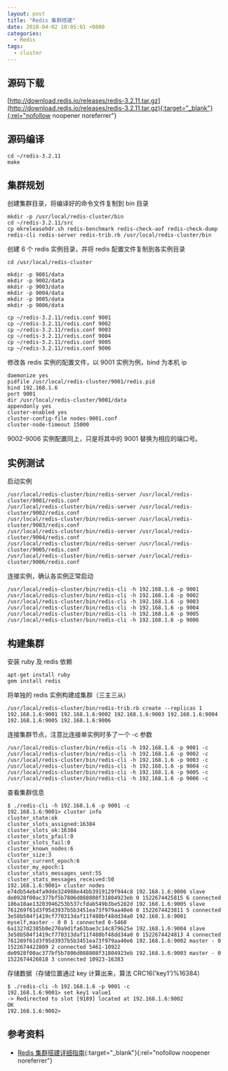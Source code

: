 ```yaml
---
layout: post
title: "Redis 集群搭建"
date: 2018-04-02 18:05:01 +0800
categories:
  - Redis
tags:
  - cluster
---
```


## 源码下载

[http://download.redis.io/releases/redis-3.2.11.tar.gz](http://download.redis.io/releases/redis-3.2.11.tar.gz){:target="_blank"}{:rel="nofollow noopener noreferrer"}

## 源码编译

```shell
cd ~/redis-3.2.11
make
```

## 集群规划

创建集群目录，将编译好的命令文件复制到 bin 目录

```shell
mkdir -p /usr/local/redis-cluster/bin
cd ~/redis-3.2.11/src
cp mkreleasehdr.sh redis-benchmark redis-check-aof redis-check-dump redis-cli redis-server redis-trib.rb /usr/local/redis-cluster/bin
```

<!-- more -->

创建 6 个 redis 实例目录，并将 redis 配置文件复制到各实例目录

```shell
cd /usr/local/redis-cluster

mkdir -p 9001/data
mkdir -p 9002/data
mkdir -p 9003/data
mkdir -p 9004/data
mkdir -p 9005/data
mkdir -p 9006/data

cp ~/redis-3.2.11/redis.conf 9001
cp ~/redis-3.2.11/redis.conf 9002
cp ~/redis-3.2.11/redis.conf 9003
cp ~/redis-3.2.11/redis.conf 9004
cp ~/redis-3.2.11/redis.conf 9005
cp ~/redis-3.2.11/redis.conf 9006
```

修改各 redis 实例的配置文件，以 9001 实例为例，bind 为本机 ip

```
daemonize yes
pidfile /usr/local/redis-cluster/9001/redis.pid
bind 192.168.1.6
port 9001
dir /usr/local/redis-cluster/9001/data
appendonly yes
cluster-enabled yes
cluster-config-file nodes-9001.conf
cluster-node-timeout 15000
```

9002-9006 实例配置同上，只是将其中的 9001 替换为相应的端口号。

## 实例测试

启动实例

```shell
/usr/local/redis-cluster/bin/redis-server /usr/local/redis-cluster/9001/redis.conf
/usr/local/redis-cluster/bin/redis-server /usr/local/redis-cluster/9002/redis.conf
/usr/local/redis-cluster/bin/redis-server /usr/local/redis-cluster/9003/redis.conf
/usr/local/redis-cluster/bin/redis-server /usr/local/redis-cluster/9004/redis.conf
/usr/local/redis-cluster/bin/redis-server /usr/local/redis-cluster/9005/redis.conf
/usr/local/redis-cluster/bin/redis-server /usr/local/redis-cluster/9006/redis.conf
```

连接实例，确认各实例正常启动

```shell
/usr/local/redis-cluster/bin/redis-cli -h 192.168.1.6 -p 9001
/usr/local/redis-cluster/bin/redis-cli -h 192.168.1.6 -p 9002
/usr/local/redis-cluster/bin/redis-cli -h 192.168.1.6 -p 9003
/usr/local/redis-cluster/bin/redis-cli -h 192.168.1.6 -p 9004
/usr/local/redis-cluster/bin/redis-cli -h 192.168.1.6 -p 9005
/usr/local/redis-cluster/bin/redis-cli -h 192.168.1.6 -p 9006
```

## 构建集群

安装 ruby 及 redis 依赖

```shell
apt-get install ruby
gem install redis
```

将单独的 redis 实例构建成集群（三主三从）

```shell
/usr/local/redis-cluster/bin/redis-trib.rb create --replicas 1 192.168.1.6:9001 192.168.1.6:9002 192.168.1.6:9003 192.168.1.6:9004 192.168.1.6:9005 192.168.1.6:9006
```

连接集群节点，注意比连接单实例时多了一个 -c 参数

```shell
/usr/local/redis-cluster/bin/redis-cli -h 192.168.1.6 -p 9001 -c
/usr/local/redis-cluster/bin/redis-cli -h 192.168.1.6 -p 9002 -c
/usr/local/redis-cluster/bin/redis-cli -h 192.168.1.6 -p 9003 -c
/usr/local/redis-cluster/bin/redis-cli -h 192.168.1.6 -p 9004 -c
/usr/local/redis-cluster/bin/redis-cli -h 192.168.1.6 -p 9005 -c
/usr/local/redis-cluster/bin/redis-cli -h 192.168.1.6 -p 9006 -c
```

查看集群信息

```shell
$ ./redis-cli -h 192.168.1.6 -p 9001 -c
192.168.1.6:9001> cluster info
cluster_state:ok
cluster_slots_assigned:16384
cluster_slots_ok:16384
cluster_slots_pfail:0
cluster_slots_fail:0
cluster_known_nodes:6
cluster_size:3
cluster_current_epoch:6
cluster_my_epoch:1
cluster_stats_messages_sent:55
cluster_stats_messages_received:50
192.168.1.6:9001> cluster nodes
e74db54eb4fa9dde324988e44bb3919129f944c8 192.168.1.6:9006 slave de0928f00ac377bf5b7806d088808f31804923eb 0 1522674425815 6 connected
186a18ae13203946253b537cfdab549b3be5282d 192.168.1.6:9005 slave 761269f61d3f95d3937b5b3451ea73f979aa40e6 0 1522674423811 5 connected
3e58b504f1419cf770313daf11f480bf48dd34a0 192.168.1.6:9001 myself,master - 0 0 1 connected 0-5460
6a1327d2385b0e270a9d1fa63bae3c14c879625e 192.168.1.6:9004 slave 3e58b504f1419cf770313daf11f480bf48dd34a0 0 1522674424813 4 connected
761269f61d3f95d3937b5b3451ea73f979aa40e6 192.168.1.6:9002 master - 0 1522674422809 2 connected 5461-10922
de0928f00ac377bf5b7806d088808f31804923eb 192.168.1.6:9003 master - 0 1522674426818 3 connected 10923-16383
```

存储数据（存储位置通过 key 计算出来，算法 CRC16('key1')%16384）
```shell
$ ./redis-cli -h 192.168.1.6 -p 9001 -c
192.168.1.6:9001> set key1 value1
-> Redirected to slot [9189] located at 192.168.1.6:9002
OK
192.168.1.6:9002>
```

## 参考资料

- [Redis 集群搭建详细指南](http://www.cnblogs.com/mafly/p/redis_cluster.html){:target="_blank"}{:rel="nofollow noopener noreferrer"}

